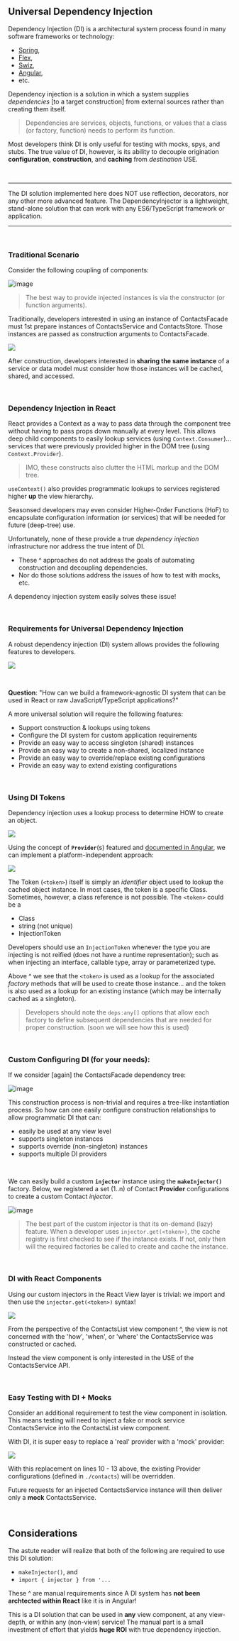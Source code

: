 ## Universal Dependency Injection

Dependency Injection (DI) is a architectural system process found in many software frameworks or technology:

* [Spring](https://www.journaldev.com/2394/java-dependency-injection-design-pattern-example-tutorial), 
* [Flex](https://www.adobe.com/devnet/flex/articles/dependency_injection.html), 
* [Swiz](https://swizframework.jira.com/wiki/spaces/SWIZ/pages/1998872/Dependency+Injection),
* [Angular](https://angular.io/guide/dependency-injection), 
* etc.

Dependency injection is a solution in which a system supplies *dependencies* [to a target construction] from external sources rather than creating them itself. 
> Dependencies are services, objects, functions, or values that a class (or factory, function) needs to perform its function.

Most developers think DI is only useful for testing with mocks, spys, and stubs. The true value of DI, however, is its ability to decouple origination **configuration**, **construction**, and **caching** from *destination* USE.

<br/>

---- 

The DI solution implemented here does NOT use reflection, decorators, nor any other more advanced feature. The DependencyInjector is a lightweight, stand-alone solution that can work with any ES6/TypeScript framework or application.

----

<br/>

### Traditional Scenario

Consider the following coupling of components:

![image](https://user-images.githubusercontent.com/210413/68968163-8b867880-07a7-11ea-84e1-73fd49c39584.png)

> The best way to provide injected instances is via the constructor (or function arguments).

Traditionally, developers interested in using an instance of ContactsFacade must 1st prepare instances of ContactsService and ContactsStore. Those instances are passed as construction arguments to ContactsFacade.

![](https://i.imgur.com/Q4AJffU.png)

After construction, developers interested in **sharing the same instance** of a service or data model must consider how those instances will be cached, shared, and accessed.

<br/>

### Dependency Injection in React

React provides a Context as a way to pass data through the component tree without having to pass props down manually at every level. This allows deep child components to easily lookup services (using `Context.Consumer`)... services that were previously provided higher in the DOM tree (using `Context.Provider`). 

> IMO, these constructs also clutter the HTML markup and the DOM tree.

`useContext()` also provides programmatic lookups to services registered higher **up** the view hierarchy.

Seasonsed developers may even consider Higher-Order Functions (HoF) to encapsulate configuration information (or services) that will be needed for future (deep-tree) use.

Unfortunately, none of these provide a true _dependency injection_ infrastructure nor address the true intent of DI. 

* These ^ approaches do not address the goals of automating construction and decoupling dependencies.
* Nor do those solutions address the issues of how to test with mocks, etc. 

A dependency injection system easily solves these issue!

<br/>

### Requirements for Universal Dependency Injection

A robust dependency injection (DI) system allows provides the following features to developers.

![](https://i.imgur.com/GmLLzvB.png)

<br/>

**Question**: "How can we build a framework-agnostic DI system that can be used in React or raw JavaScript/TypeScript applications?" 

A more universal solution will require the following features:

* Support construction & lookups using tokens
* Configure the DI system for custom application requirements
* Provide an easy way to access singleton (shared) instances
* Provide an easy way to create a non-shared, localized instance
* Provide an easy way to override/replace existing configurations
* Provide an easy way to extend existing configurations

</br>

### Using DI Tokens

Dependency injection uses a lookup process to determine HOW to create an object.

![](https://i.imgur.com/k3SEGWc.png)


Using the concept of **`Provider`**(s) featured and [documented in Angular](https://angular.io/guide/architecture-services), we can implement a platform-independent approach:

![](https://i.imgur.com/JKXGBiH.png)

The Token (`<token>`) itself is simply an *identifier* object used to lookup the cached object instance. In most cases, the token is a specific Class. Sometimes, however, a class reference is not possible. The `<token>` could be a

* Class
* string (not unique)
* InjectionToken

Developers should use an `InjectionToken` whenever the type you are injecting is not reified (does not have a runtime representation); such as when injecting an interface, callable type, array or parameterized type.

Above ^ we see that the `<token>` is used as a lookup for the associated *factory* methods that will be used to create those instance... and the token is also used as a lookup for an existing instance (which may be internally cached as a singleton).

> Developers should note the `deps:any[]` options that allow each factory to define subsequent dependencies that are needed for proper construction. (soon we will see how this is used)
 
<br/>


### Custom Configuring DI (for your needs):

If we consider [again] the ContactsFacade dependency tree:

![image](https://user-images.githubusercontent.com/210413/68968163-8b867880-07a7-11ea-84e1-73fd49c39584.png)

This construction process is non-trivial and requires a tree-like instantiation process. So how can one easily configure construction relationships to allow programmatic DI that can:

- easily be used at any view level
- supports singleton instances
- supports override (non-singleton) instances
- supports multiple DI providers
 
<br/>
 
We can easily build a custom **`injector`** instance using the **`makeInjector()`** factory. Below, we registered a set (1..n) of Contact **Provider** configurations to create a custom Contact *injector*. 

![image](https://user-images.githubusercontent.com/210413/68969239-1e281700-07aa-11ea-92a6-a2434d90c63a.png)

> The best part of the custom injector is that its on-demand (lazy) feature. When a developer uses `injector.get(<token>)`, the cache registry is first checked to see if the instance exists. If not, only then will the required factories be called to create and cache the instance.

<br/>

### DI with React Components

Using our custom injectors in the React View layer is trivial: we import and then use the `injector.get(<token>)` syntax!

![](https://i.imgur.com/QMv1m4l.png)


From the perspective of the ContactsList view component ^, the view is not concerned with the 'how', 'when', or 'where' the ContactsService was constructed or cached. 

Instead the view component is only interested in the USE of the ContactsService API.

<br/>

### Easy Testing with DI + Mocks

Consider an additional requirement to test the view component in isolation. This means testing will need to inject a fake or mock service ContactsService into the ContactsList view component. 

With DI, it is super easy to replace a 'real' provider with a 'mock' provider:

![](https://i.imgur.com/lS1OxSj.png)

With this replacement on lines 10 - 13 above, the existing Provider configurations (defined in `./contacts`) will be overridden. 

Future requests for an injected ContactsService instance will then deliver only a **mock** ContactsService.

<br/>

## Considerations

The astute reader will realize that both of the following are required to use this DI solution:

* `makeInjector()`, and 
* `import { injector } from '...`

These ^ are manual requirements since A DI system has **not been archtected within React** like it is in Angular!

This is a DI solution that can be used in **any** view component, at any view-depth, or within any (non-view) service! The manual part is a small investment of effort that yields **huge ROI** with true dependency injection.